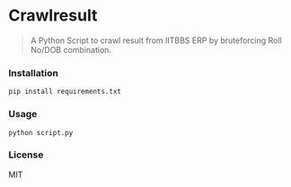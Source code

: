 # Crawlresult

> A Python Script to crawl result from IITBBS ERP by bruteforcing Roll No/DOB combination.

### Installation
`pip install requirements.txt`

### Usage
`python script.py`

### License
MIT
